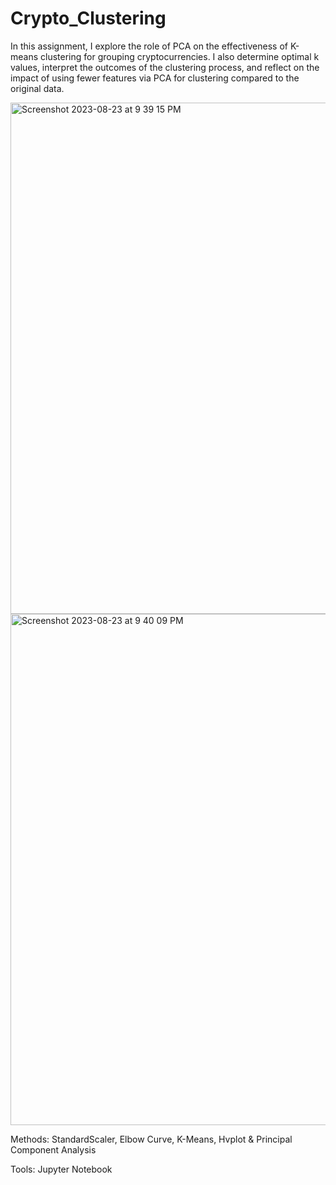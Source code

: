 # Crypto_Clustering

In this assignment, I explore the role of PCA on the effectiveness of K-means clustering for grouping cryptocurrencies. I also determine optimal k values, interpret the outcomes of the clustering process, and reflect on the impact of using fewer features via PCA for clustering compared to the original data.





<img width="818" alt="Screenshot 2023-08-23 at 9 39 15 PM" src="https://github.com/Ayan2127/Crypto_Clustering/assets/126814705/5140f4af-a96b-4aee-8310-e80216fa35ea">










<img width="818" alt="Screenshot 2023-08-23 at 9 40 09 PM" src="https://github.com/Ayan2127/Crypto_Clustering/assets/126814705/69a2ec9b-7888-4d62-a5f6-e5ce7ffcd557">



Methods: StandardScaler, Elbow Curve, K-Means, Hvplot & Principal Component Analysis


Tools: Jupyter Notebook

